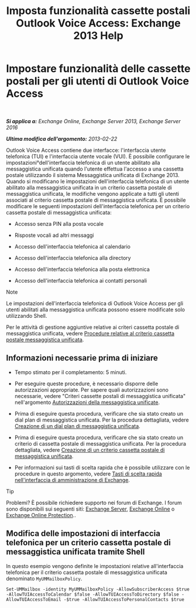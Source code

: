 ﻿---
title: 'Imposta funzionalità cassette postali Outlook Voice Access: Exchange 2013 Help'
TOCTitle: Impostare funzionalità delle cassette postali per gli utenti di Outlook Voice Access
ms:assetid: 10960bf0-65cf-4d0b-bae5-d203c53662db
ms:mtpsurl: https://technet.microsoft.com/it-it/library/Aa996307(v=EXCHG.150)
ms:contentKeyID: 50555540
ms.date: 05/22/2018
mtps_version: v=EXCHG.150
ms.translationtype: MT
---

# Impostare funzionalità delle cassette postali per gli utenti di Outlook Voice Access

 

_**Si applica a:** Exchange Online, Exchange Server 2013, Exchange Server 2016_

_**Ultima modifica dell'argomento:** 2013-02-22_

Outlook Voice Access contiene due interfacce: l'interfaccia utente telefonica (TUI) e l'interfaccia utente vocale (VUI). È possibile configurare le impostazioni°dell'interfaccia telefonica di un utente abilitato alla messaggistica unificata quando l'utente effettua l'accesso a una cassetta postale utilizzando il sistema Messaggistica unificata di Exchange 2013. Quando si modificano le impostazioni dell'interfaccia telefonica di un utente abilitato alla messaggistica unificata in un criterio cassetta postale di messaggistica unificata, le modifiche vengono applicate a tutti gli utenti associati al criterio cassetta postale di messaggistica unificata. È possibile modificare le seguenti impostazioni dell'interfaccia telefonica per un criterio cassetta postale di messaggistica unificata:

  - Accesso senza PIN alla posta vocale

  - Risposte vocali ad altri messaggi

  - Accesso dell'interfaccia telefonica al calendario

  - Accesso dell'interfaccia telefonica alla directory

  - Accesso dell'interfaccia telefonica alla posta elettronica

  - Accesso dell'interfaccia telefonica ai contatti personali


> [!NOTE]
> Le impostazioni dell'interfaccia telefonica di Outlook&nbsp;Voice Access per gli utenti abilitati alla messaggistica unificata possono essere modificate solo utilizzando Shell.



Per le attività di gestione aggiuntive relative ai criteri cassetta postale di messaggistica unificata, vedere [Procedure relative al criterio cassetta postale messaggistica unificata](um-mailbox-policy-procedures-exchange-2013-help.md).

## Informazioni necessarie prima di iniziare

  - Tempo stimato per il completamento: 5 minuti.

  - Per eseguire queste procedure, è necessario disporre delle autorizzazioni appropriate. Per sapere quali autorizzazioni sono necessarie, vedere "Criteri cassette postali di messaggistica unificata" nell'argomento [Autorizzazioni della messaggistica unificate](unified-messaging-permissions-exchange-2013-help.md).

  - Prima di eseguire questa procedura, verificare che sia stato creato un dial plan di messaggistica unificata. Per la procedura dettagliata, vedere [Creazione di un dial plan di messaggistica unificata](create-a-um-dial-plan-exchange-2013-help.md).

  - Prima di eseguire questa procedura, verificare che sia stato creato un criterio di cassetta postale di messaggistica unificata. Per la procedura dettagliata, vedere [Creazione di un criterio cassetta postale di messaggistica unificata](create-a-um-mailbox-policy-exchange-2013-help.md).

  - Per informazioni sui tasti di scelta rapida che è possibile utilizzare con le procedure in questo argomento, vedere [Tasti di scelta rapida nell'interfaccia di amministrazione di Exchange](keyboard-shortcuts-in-the-exchange-admin-center-exchange-online-protection-help.md).


> [!TIP]
> Problemi? È possibile richiedere supporto nei forum di Exchange. I forum sono disponibili sui seguenti siti: <A href="https://go.microsoft.com/fwlink/p/?linkid=60612">Exchange Server</A>, <A href="https://go.microsoft.com/fwlink/p/?linkid=267542">Exchange Online</A> o <A href="https://go.microsoft.com/fwlink/p/?linkid=285351">Exchange Online Protection</A>..



## Modifica delle impostazioni di interfaccia telefonica per un criterio cassetta postale di messaggistica unificata tramite Shell

In questo esempio vengono definite le impostazioni relative all'interfaccia telefonica per il criterio cassetta postale di messaggistica unificata denominato `MyUMMailboxPolicy`.

    Set-UMMailbox -identity MyUMMailboxPolicy -AllowSubscriberAccess $true -AllowTUIAccessToCalendar $false -AllowTUIAccessToDirectory $false -AllowTUIAccessToEmail -$true -AllowTUIAccessToPersonalContacts $true

